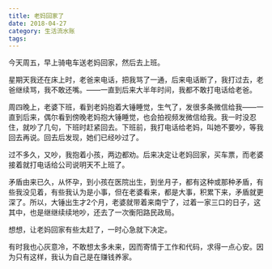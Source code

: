```yaml
---
title: 老妈回家了
date: 2018-04-27
category: 生活流水账
tags: 
---
```

今天周五，早上骑电车送老妈回家，然后去上班。

<!-- more -->

星期天我还在床上时，老爸来电话，把我骂了一通，后来电话断了，我打过去，老爸继续骂，我不敢还嘴。——一直到后来大半年时间，我都不敢打电话给老爸。

周四晚上，老婆下班，看到老妈抱着大锤睡觉，生气了，发很多条微信给我——一直到后来，偶尔看到傍晚老妈抱大锤睡觉，也会拍视频发微信给我。我一时没忍住，就吵了几句，下班时赶紧回去。下班前，我打电话给老妈，叫她不要吵，等我回去再说。回去后发现，她们已经吵过了。

过不多久，又吵，我抱着小孩，两边都劝。后来决定让老妈回家，买车票，而老婆接着就打电话给公司说明天不上班了。

矛盾由来已久，从怀孕，到小孩在医院出生，到坐月子，都有这种或那种矛盾，有些我没见着，有些我认为是小事，但在老婆看来，都是大事，积累下来，矛盾就更深了。所以，大锤出生才2个月，老婆就带着来南宁了，过着一家三口的日子，这其中，也是继继续续地吵，还去了一次衡阳路民政局。

想想，让老妈回家有些太赶了，一时心急就下决定。  

有时我也心灰意冷，不敢想太多未来，因而寄情于工作和代码，求得一点心安。因为只有这样，我认为自己是在赚钱养家。
